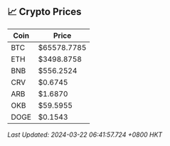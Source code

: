 ## 📈 Crypto Prices

| Coin | Price |
| ---- | ----- |
| BTC | $65578.7785 |
| ETH | $3498.8758 |
| BNB | $556.2524 |
| CRV | $0.6745 |
| ARB | $1.6870 |
| OKB | $59.5955 |
| DOGE | $0.1543 |

_Last Updated: 2024-03-22 06:41:57.724 +0800 HKT_